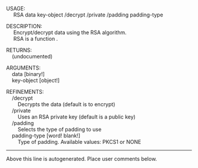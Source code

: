 USAGE:  
&nbsp;&nbsp;&nbsp;&nbsp;&nbsp;RSA&nbsp;data&nbsp;key-object&nbsp;/decrypt&nbsp;/private&nbsp;/padding&nbsp;padding-type  
  
DESCRIPTION:  
&nbsp;&nbsp;&nbsp;&nbsp;&nbsp;Encrypt/decrypt&nbsp;data&nbsp;using&nbsp;the&nbsp;RSA&nbsp;algorithm.  
&nbsp;&nbsp;&nbsp;&nbsp;&nbsp;RSA&nbsp;is&nbsp;a&nbsp;function&nbsp;.  
  
RETURNS:  
&nbsp;&nbsp;&nbsp;&nbsp;(undocumented)  
  
ARGUMENTS:  
&nbsp;&nbsp;&nbsp;&nbsp;data&nbsp;[binary!]  
&nbsp;&nbsp;&nbsp;&nbsp;key-object&nbsp;[object!]  
  
REFINEMENTS:  
&nbsp;&nbsp;&nbsp;&nbsp;/decrypt  
&nbsp;&nbsp;&nbsp;&nbsp;&nbsp;&nbsp;&nbsp;&nbsp;Decrypts&nbsp;the&nbsp;data&nbsp;(default&nbsp;is&nbsp;to&nbsp;encrypt)  
&nbsp;&nbsp;&nbsp;&nbsp;/private  
&nbsp;&nbsp;&nbsp;&nbsp;&nbsp;&nbsp;&nbsp;&nbsp;Uses&nbsp;an&nbsp;RSA&nbsp;private&nbsp;key&nbsp;(default&nbsp;is&nbsp;a&nbsp;public&nbsp;key)  
&nbsp;&nbsp;&nbsp;&nbsp;/padding  
&nbsp;&nbsp;&nbsp;&nbsp;&nbsp;&nbsp;&nbsp;&nbsp;Selects&nbsp;the&nbsp;type&nbsp;of&nbsp;padding&nbsp;to&nbsp;use  
&nbsp;&nbsp;&nbsp;&nbsp;padding-type&nbsp;[word!&nbsp;blank!]  
&nbsp;&nbsp;&nbsp;&nbsp;&nbsp;&nbsp;&nbsp;&nbsp;Type&nbsp;of&nbsp;padding.&nbsp;Available&nbsp;values:&nbsp;PKCS1&nbsp;or&nbsp;NONE  
___
Above this line is autogenerated. Place user comments below.